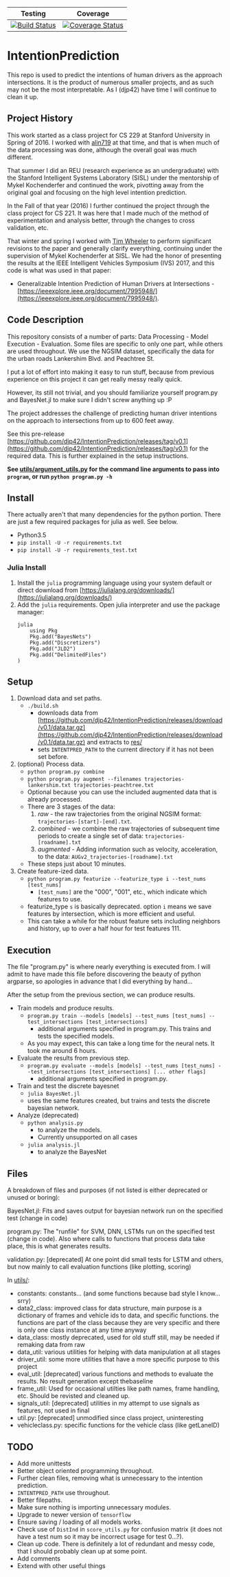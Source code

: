 | Testing | Coverage |
| :-----: | :------: | 
| [![Build Status](https://travis-ci.org/djp42/IntentionPrediction.svg?branch=master)](https://travis-ci.org/djp42/IntentionPrediction) | [![Coverage Status](https://coveralls.io/repos/github/djp42/IntentionPrediction/badge.svg?branch=master)](https://coveralls.io/github/djp42/IntentionPrediction?branch=master) |

# IntentionPrediction
This repo is used to predict the intentions of human drivers as the approach intersections. 
It is the product of numerous smaller projects, and as such may not be the most interpretable. 
As I (djp42) have time I will continue to clean it up.

## Project History 
This work started as a class project for CS 229 at Stanford University in Spring of 2016. 
I worked with [alin719](https://github.com/alin719) at that time, and that is when much of the data processing was done, although the overall goal was much different.

That summer I did an REU (research experience as an undergraduate) with the Stanford Intelligent Systems Laboratory (SISL) under the mentorship of Mykel Kochenderfer and continued the work, pivotting away from the original goal and focusing on the high level intention prediction.

In the Fall of that year (2016) I further continued the project through the class project for CS 221.
It was here that I made much of the method of experimentation and analysis better, through the changes to cross validation, etc. 

That winter and spring I worked with [Tim Wheeler](http://timallanwheeler.com/index.html) to perform significant revisions to the paper and generally clarify everything, continuing under the supervision of Mykel Kochenderfer at SISL.
We had the honor of presenting the results at the IEEE Intelligent Vehicles Symposium (IVS) 2017, and this code is what was used in that paper:
- Generalizable Intention Prediction of Human Drivers at Intersections - [https://ieeexplore.ieee.org/document/7995948/](https://ieeexplore.ieee.org/document/7995948/).

## Code Description
This repository consists of a number of parts: Data Processing - Model Execution - Evaluation. Some files are specific to only one part, while others are used throughout.
We use the NGSIM dataset, specifically the data for the urban roads Lankershim Blvd. and Peachtree St. 

I put a lot of effort into making it easy to run stuff, because from previous experience on this project it can get really messy really quick. 

However, its still not trivial, and you should familiarize yourself program.py and BayesNet.jl to make sure I didn't screw anything up :P

The project addresses the challenge of predicting human driver intentions on the approach to intersections from up to 600 feet away. 

See this pre-release [https://github.com/djp42/IntentionPrediction/releases/tag/v0.1](https://github.com/djp42/IntentionPrediction/releases/tag/v0.1) for the required data. This is further explained in the setup instructions.

**See [utils/argument_utils.py](utils/argument_utils.py) for the command line arguments to pass into `program`, or run `python program.py -h`**

## Install
There actually aren't that many dependencies for the python portion. There are just a few required packages for julia as well. See below.
- Python3.5
- `pip install -U -r requirements.txt`
- `pip install -U -r requirements_test.txt`

### Julia Install
1. Install the `julia` programming language using your system default or direct download from [https://julialang.org/downloads/](https://julialang.org/downloads/)
2. Add the `julia` requirements. Open julia interpreter and use the package manager:
    ```
    julia
        using Pkg
        Pkg.add("BayesNets")
        Pkg.add("Discretizers")
        Pkg.add("JLD2")
        Pkg.add("DelimitedFiles")
    )
    ```

## Setup
1. Download data and set paths.
    - `./build.sh`
        - downloads data from [https://github.com/djp42/IntentionPrediction/releases/download/v0.1/data.tar.gz](https://github.com/djp42/IntentionPrediction/releases/download/v0.1/data.tar.gz) and extracts to [res/](res/)
        - sets `INTENTPRED_PATH` to the current directory if it has not been set before.
2. (optional) Process data.
    - `python program.py combine`
    - `python program.py augment --filenames trajectories-lankershim.txt trajectories-peachtree.txt`
    - Optional because you can use the included augmented data that is already processed.
    - There are 3 stages of the data:
        1. *raw* - the raw trajectories from the original NGSIM format: `trajectories-[start]-[end].txt`.
        2. *combined* - we combine the raw trajectories of subsequent time periods to create a single set of data: `trajectories-[roadname].txt`
        3. *augmented* - Adding information such as velocity, acceleration, to the data: `AUGv2_trajectories-[roadname].txt`
    - These steps just about 10 minutes.
3. Create feature-ized data.
    - `python program.py featurize --featurize_type i --test_nums [test_nums]`
        - `[test_nums]` are the "000", "001", etc., which indicate which features to use.
    - featurize_type `s` is basically deprecated. option `i` means we save features by intersection, which is more efficient and useful.
    - This can take a while for the robust feature sets including neighbors and history, up to over a half hour for test features 111.



## Execution
The file "program.py" is where nearly everything is executed from. 
I will admit to have made this file before discovering the beauty of python argparse, so apologies in advance that I did everything by hand...

After the setup from the previous section, we can produce results.

* Train models and produce results. 
    - `program.py train --models [models] --test_nums [test_nums] --test_intersections [test_intersections]`
        - additional arguments specified in program.py. This trains and tests the specified models. 
    - As you may expect, this can take a long time for the neural nets. It took me around 6 hours.
* Evaluate the results from previous step.
    - `program.py evaluate --models [models] --test_nums [test_nums] --test_intersections [test_intersections] [... other flags]`
        - additional arguments specified in program.py. 
* Train and test the discrete bayesnet
    - `julia BayesNet.jl`       
    - uses the same features created, but trains and tests the discrete bayesian network.
* Analyze (deprecated)
    - `python analysis.py`  
        - to analyze the models.
        - Currently unsupported on all cases
    - `julia analysis.jl`   
       - to analyze the BayesNet


## Files
A breakdown of files and purposes (if not listed is either deprecated or unused or boring):

BayesNet.jl: Fits and saves output for bayesian network run on the specified test (change in code)

program.py: The "runfile" for SVM, DNN, LSTMs run on the specified test (change in code). Also where calls to functions that process data take place, this is what generates results.

validation.py: [deprecated] At one point did small tests for LSTM and others, but now mainly to call evaluation functions (like plotting, scoring)


In [utils/](utils/):
* constants: constants... (and some functions because bad style I know... srry)
* data2_class: improved class for data structure, main purpose is a dictionary of frames and vehicle ids to data, and specific functions. the functions are part of the class because they are very specific and there is only one class instance at any time anyway
* data_class: mostly deprecated, used for old stuff still, may be needed if remaking data from raw
* data_util: various utilities for helping with data manipulation at all stages
* driver_util: some more utilities that have a more specific purpose to this project
* eval_util: [deprecated] various functions and methods to evaluate the results. No result generation except thebaseline
* frame_util: Used for occasional utilties like path names, frame handling, etc. Should be revisted and cleaned up.
* signals_util: [deprecated] utilities in my attempt to use signals as features, not used in final
* util.py: [deprecated] unmodified since class project, uninteresting
* vehicleclass.py: specific functions for the vehicle class (like getLaneID)


## TODO
* Add more unittests
* Better object oriented programming throughout.
* Further clean files, removing what is unnecessary to the intention prediction. 
* `INTENTPRED_PATH` use throughout.
* Better filepaths.
* Make sure nothing is importing unnecessary modules.
* Upgrade to newer version of `tensorflow`
* Ensure saving / loading of all models works.
* Check use of `DistInd` in `score_utils.py` for confusion matrix (it does not have a test num so it may be incorrect usage for test 0...?).
* Clean up code. There is definitely a lot of redundant and messy code, that I should probably clean up at some point.
* Add comments
* Extend with other useful things

